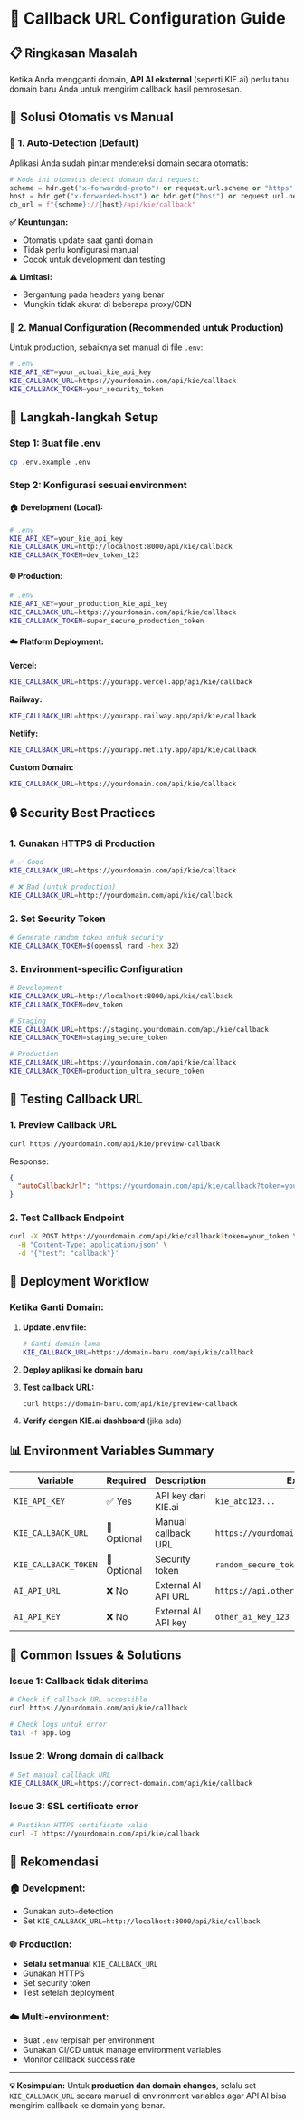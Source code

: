 # 🔄 Callback URL Configuration Guide

## 📋 **Ringkasan Masalah**

Ketika Anda mengganti domain, **API AI eksternal** (seperti KIE.ai) perlu tahu domain baru Anda untuk mengirim callback hasil pemrosesan.

## 🚀 **Solusi Otomatis vs Manual**

### 🤖 **1. Auto-Detection (Default)**

Aplikasi Anda sudah pintar mendeteksi domain secara otomatis:

```python
# Kode ini otomatis detect domain dari request:
scheme = hdr.get("x-forwarded-proto") or request.url.scheme or "https"
host = hdr.get("x-forwarded-host") or hdr.get("host") or request.url.netloc
cb_url = f"{scheme}://{host}/api/kie/callback"
```

**✅ Keuntungan:**

- Otomatis update saat ganti domain
- Tidak perlu konfigurasi manual
- Cocok untuk development dan testing

**⚠️ Limitasi:**

- Bergantung pada headers yang benar
- Mungkin tidak akurat di beberapa proxy/CDN

### 🔧 **2. Manual Configuration (Recommended untuk Production)**

Untuk production, sebaiknya set manual di file `.env`:

```bash
# .env
KIE_API_KEY=your_actual_kie_api_key
KIE_CALLBACK_URL=https://yourdomain.com/api/kie/callback
KIE_CALLBACK_TOKEN=your_security_token
```

## 📝 **Langkah-langkah Setup**

### **Step 1: Buat file .env**

```bash
cp .env.example .env
```

### **Step 2: Konfigurasi sesuai environment**

#### **🏠 Development (Local):**

```bash
# .env
KIE_API_KEY=your_kie_api_key
KIE_CALLBACK_URL=http://localhost:8000/api/kie/callback
KIE_CALLBACK_TOKEN=dev_token_123
```

#### **🌐 Production:**

```bash
# .env
KIE_API_KEY=your_production_kie_api_key
KIE_CALLBACK_URL=https://yourdomain.com/api/kie/callback
KIE_CALLBACK_TOKEN=super_secure_production_token
```

#### **☁️ Platform Deployment:**

**Vercel:**

```bash
KIE_CALLBACK_URL=https://yourapp.vercel.app/api/kie/callback
```

**Railway:**

```bash
KIE_CALLBACK_URL=https://yourapp.railway.app/api/kie/callback
```

**Netlify:**

```bash
KIE_CALLBACK_URL=https://yourapp.netlify.app/api/kie/callback
```

**Custom Domain:**

```bash
KIE_CALLBACK_URL=https://yourdomain.com/api/kie/callback
```

## 🔒 **Security Best Practices**

### **1. Gunakan HTTPS di Production**

```bash
# ✅ Good
KIE_CALLBACK_URL=https://yourdomain.com/api/kie/callback

# ❌ Bad (untuk production)
KIE_CALLBACK_URL=http://yourdomain.com/api/kie/callback
```

### **2. Set Security Token**

```bash
# Generate random token untuk security
KIE_CALLBACK_TOKEN=$(openssl rand -hex 32)
```

### **3. Environment-specific Configuration**

```bash
# Development
KIE_CALLBACK_URL=http://localhost:8000/api/kie/callback
KIE_CALLBACK_TOKEN=dev_token

# Staging
KIE_CALLBACK_URL=https://staging.yourdomain.com/api/kie/callback
KIE_CALLBACK_TOKEN=staging_secure_token

# Production
KIE_CALLBACK_URL=https://yourdomain.com/api/kie/callback
KIE_CALLBACK_TOKEN=production_ultra_secure_token
```

## 🧪 **Testing Callback URL**

### **1. Preview Callback URL**

```bash
curl https://yourdomain.com/api/kie/preview-callback
```

Response:

```json
{
  "autoCallbackUrl": "https://yourdomain.com/api/kie/callback?token=your_token"
}
```

### **2. Test Callback Endpoint**

```bash
curl -X POST https://yourdomain.com/api/kie/callback?token=your_token \
  -H "Content-Type: application/json" \
  -d '{"test": "callback"}'
```

## 🔄 **Deployment Workflow**

### **Ketika Ganti Domain:**

1. **Update .env file:**

   ```bash
   # Ganti domain lama
   KIE_CALLBACK_URL=https://domain-baru.com/api/kie/callback
   ```

2. **Deploy aplikasi ke domain baru**

3. **Test callback URL:**

   ```bash
   curl https://domain-baru.com/api/kie/preview-callback
   ```

4. **Verify dengan KIE.ai dashboard** (jika ada)

## 📊 **Environment Variables Summary**

| Variable             | Required    | Description         | Example                                   |
| -------------------- | ----------- | ------------------- | ----------------------------------------- |
| `KIE_API_KEY`        | ✅ Yes      | API key dari KIE.ai | `kie_abc123...`                           |
| `KIE_CALLBACK_URL`   | 🔶 Optional | Manual callback URL | `https://yourdomain.com/api/kie/callback` |
| `KIE_CALLBACK_TOKEN` | 🔶 Optional | Security token      | `random_secure_token_here`                |
| `AI_API_URL`         | ❌ No       | External AI API URL | `https://api.other-ai.com/v1/generate`    |
| `AI_API_KEY`         | ❌ No       | External AI API key | `other_ai_key_123`                        |

## 🚨 **Common Issues & Solutions**

### **Issue 1: Callback tidak diterima**

```bash
# Check if callback URL accessible
curl https://yourdomain.com/api/kie/callback

# Check logs untuk error
tail -f app.log
```

### **Issue 2: Wrong domain di callback**

```bash
# Set manual callback URL
KIE_CALLBACK_URL=https://correct-domain.com/api/kie/callback
```

### **Issue 3: SSL certificate error**

```bash
# Pastikan HTTPS certificate valid
curl -I https://yourdomain.com/api/kie/callback
```

## 🎯 **Rekomendasi**

### **🏠 Development:**

- Gunakan auto-detection
- Set `KIE_CALLBACK_URL=http://localhost:8000/api/kie/callback`

### **🌐 Production:**

- **Selalu set manual** `KIE_CALLBACK_URL`
- Gunakan HTTPS
- Set security token
- Test setelah deployment

### **☁️ Multi-environment:**

- Buat `.env` terpisah per environment
- Gunakan CI/CD untuk manage environment variables
- Monitor callback success rate

---

**💡 Kesimpulan:** Untuk **production dan domain changes**, selalu set `KIE_CALLBACK_URL` secara manual di environment variables agar API AI bisa mengirim callback ke domain yang benar.
